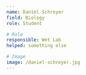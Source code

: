 ```yaml
---
name: Daniel Schreyer 
field: Biology
role: Student

# Role
responsible: Wet Lab
helped: something else

# Image
image: /daniel-schreyer.jpg
---
```

